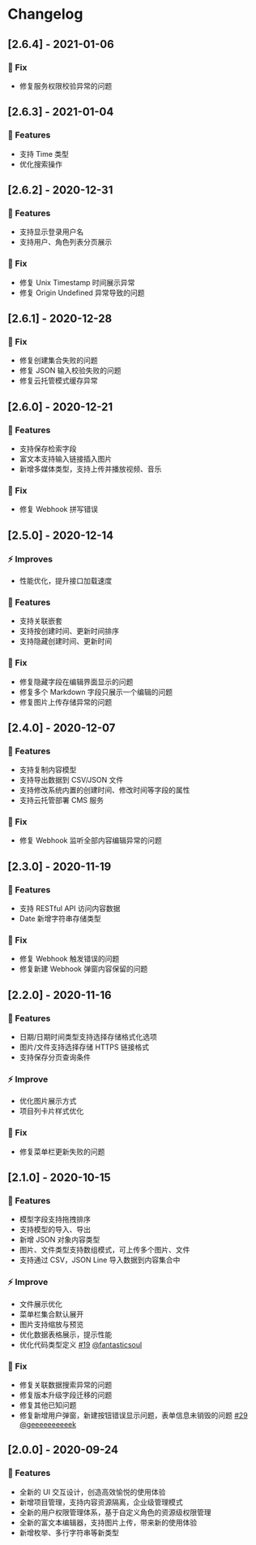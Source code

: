 # Changelog

## [2.6.4] - 2021-01-06

### 🐛 Fix

- 修复服务权限校验异常的问题

## [2.6.3] - 2021-01-04

### 🚀 Features

- 支持 Time 类型
- 优化搜索操作

## [2.6.2] - 2020-12-31

### 🚀 Features

- 支持显示登录用户名
- 支持用户、角色列表分页展示

### 🐛 Fix

- 修复 Unix Timestamp 时间展示异常
- 修复 Origin Undefined 异常导致的问题

## [2.6.1] - 2020-12-28

### 🐛 Fix

- 修复创建集合失败的问题
- 修复 JSON 输入校验失败的问题
- 修复云托管模式缓存异常

## [2.6.0] - 2020-12-21

### 🚀 Features

- 支持保存检索字段
- 富文本支持输入链接插入图片
- 新增多媒体类型，支持上传并播放视频、音乐

### 🐛 Fix

- 修复 Webhook 拼写错误

## [2.5.0] - 2020-12-14

### ⚡ Improves

- 性能优化，提升接口加载速度

### 🚀 Features

- 支持关联嵌套
- 支持按创建时间、更新时间排序
- 支持隐藏创建时间、更新时间

### 🐛 Fix

- 修复隐藏字段在编辑界面显示的问题
- 修复多个 Markdown 字段只展示一个编辑的问题
- 修复图片上传存储异常的问题

## [2.4.0] - 2020-12-07

### 🚀 Features

- 支持复制内容模型
- 支持导出数据到 CSV/JSON 文件
- 支持修改系统内置的创建时间、修改时间等字段的属性
- 支持云托管部署 CMS 服务

### 🐛 Fix

- 修复 Webhook 监听全部内容编辑异常的问题

## [2.3.0] - 2020-11-19

### 🚀 Features

- 支持 RESTful API 访问内容数据
- Date 新增字符串存储类型

### 🐛 Fix

- 修复 Webhook 触发错误的问题
- 修复新建 Webhook 弹窗内容保留的问题

## [2.2.0] - 2020-11-16

### 🚀 Features

- 日期/日期时间类型支持选择存储格式化选项
- 图片/文件支持选择存储 HTTPS 链接格式
- 支持保存分页查询条件

### ⚡ Improve

- 优化图片展示方式
- 项目列卡片样式优化

### 🐛 Fix

- 修复菜单栏更新失败的问题

## [2.1.0] - 2020-10-15

### 🚀 Features

- 模型字段支持拖拽排序
- 支持模型的导入、导出
- 新增 JSON 对象内容类型
- 图片、文件类型支持数组模式，可上传多个图片、文件
- 支持通过 CSV，JSON Line 导入数据到内容集合中

### ⚡ Improve

- 文件展示优化
- 菜单栏集合默认展开
- 图片支持缩放与预览
- 优化数据表格展示，提示性能
- 优化代码类型定义 [#19](https://github.com/TencentCloudBase/cloudbase-extension-cms/pull/19) [@fantasticsoul](https://github.com/fantasticsoul)

### 🐛 Fix

- 修复关联数据搜索异常的问题
- 修复版本升级字段迁移的问题
- 修复其他已知问题
- 修复新增用户弹窗，新建按钮错误显示问题，表单信息未销毁的问题 [#29](https://github.com/TencentCloudBase/cloudbase-extension-cms/pull/29) [@geeeeeeeeeek](https://github.com/geeeeeeeeeek)

## [2.0.0] - 2020-09-24

### 🚀 Features

- 全新的 UI 交互设计，创造高效愉悦的使用体验
- 新增项目管理，支持内容资源隔离，企业级管理模式
- 全新的用户权限管理体系，基于自定义角色的资源级权限管理
- 全新的富文本编辑器，支持图片上传，带来新的使用体验
- 新增枚举、多行字符串等新类型
